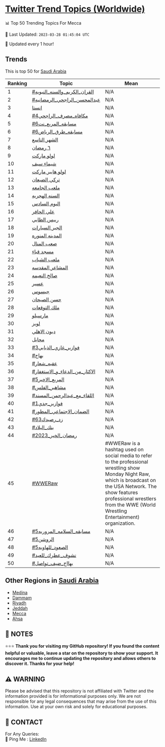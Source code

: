 [Twitter Trend Topics (Worldwide)](https://github.com/ErcinDedeoglu/Twitter-Trend-Topics)
==========


📊 Top 50 Trending Topics For Mecca

📆 Last Updated: `2023-03-28 01:45:04 UTC`

🔧 Updated every 1 hour!


## Trends

This is top 50 for [Saudi Arabia](</Saudi Arabia>)

| Ranking | Topic | Mean |
| ------- | ------------ | ------------ |
| 1 | [#القران_الكريم_والسنه_النبويه](http://twitter.com/search?q=%23%d8%a7%d9%84%d9%82%d8%b1%d8%a7%d9%86_%d8%a7%d9%84%d9%83%d8%b1%d9%8a%d9%85_%d9%88%d8%a7%d9%84%d8%b3%d9%86%d9%87_%d8%a7%d9%84%d9%86%d8%a8%d9%88%d9%8a%d9%87) | N/A |
| 2 | [#عبدالمحسن_الراجحي_الرمضانيه](http://twitter.com/search?q=%23%d8%b9%d8%a8%d8%af%d8%a7%d9%84%d9%85%d8%ad%d8%b3%d9%86_%d8%a7%d9%84%d8%b1%d8%a7%d8%ac%d8%ad%d9%8a_%d8%a7%d9%84%d8%b1%d9%85%d8%b6%d8%a7%d9%86%d9%8a%d9%87) | N/A |
| 3 | [انستا](http://twitter.com/search?q=%d8%a7%d9%86%d8%b3%d8%aa%d8%a7) | N/A |
| 4 | [#مكافاه_مصرف_الراجحي4](http://twitter.com/search?q=%23%d9%85%d9%83%d8%a7%d9%81%d8%a7%d9%87_%d9%85%d8%b5%d8%b1%d9%81_%d8%a7%d9%84%d8%b1%d8%a7%d8%ac%d8%ad%d9%8a4) | N/A |
| 5 | [#مسابقه_المربع_نت6](http://twitter.com/search?q=%23%d9%85%d8%b3%d8%a7%d8%a8%d9%82%d9%87_%d8%a7%d9%84%d9%85%d8%b1%d8%a8%d8%b9_%d9%86%d8%aa6) | N/A |
| 6 | [#مسابقه_طرق_الرياض6](http://twitter.com/search?q=%23%d9%85%d8%b3%d8%a7%d8%a8%d9%82%d9%87_%d8%b7%d8%b1%d9%82_%d8%a7%d9%84%d8%b1%d9%8a%d8%a7%d8%b66) | N/A |
| 7 | [الشهر التاسع](http://twitter.com/search?q=%d8%a7%d9%84%d8%b4%d9%87%d8%b1+%d8%a7%d9%84%d8%aa%d8%a7%d8%b3%d8%b9) | N/A |
| 8 | [٦ رمضان](http://twitter.com/search?q=%d9%a6+%d8%b1%d9%85%d8%b6%d8%a7%d9%86) | N/A |
| 9 | [لولو ماركت](http://twitter.com/search?q=%d9%84%d9%88%d9%84%d9%88+%d9%85%d8%a7%d8%b1%d9%83%d8%aa) | N/A |
| 10 | [شيماء سيف](http://twitter.com/search?q=%d8%b4%d9%8a%d9%85%d8%a7%d8%a1+%d8%b3%d9%8a%d9%81) | N/A |
| 11 | [لولو هايبر ماركت](http://twitter.com/search?q=%d9%84%d9%88%d9%84%d9%88+%d9%87%d8%a7%d9%8a%d8%a8%d8%b1+%d9%85%d8%a7%d8%b1%d9%83%d8%aa) | N/A |
| 12 | [تركي الضبعان](http://twitter.com/search?q=%d8%aa%d8%b1%d9%83%d9%8a+%d8%a7%d9%84%d8%b6%d8%a8%d8%b9%d8%a7%d9%86) | N/A |
| 13 | [ملعب الجامعه](http://twitter.com/search?q=%d9%85%d9%84%d8%b9%d8%a8+%d8%a7%d9%84%d8%ac%d8%a7%d9%85%d8%b9%d9%87) | N/A |
| 14 | [السنه الهجريه](http://twitter.com/search?q=%d8%a7%d9%84%d8%b3%d9%86%d9%87+%d8%a7%d9%84%d9%87%d8%ac%d8%b1%d9%8a%d9%87) | N/A |
| 15 | [اليوم السادس](http://twitter.com/search?q=%d8%a7%d9%84%d9%8a%d9%88%d9%85+%d8%a7%d9%84%d8%b3%d8%a7%d8%af%d8%b3) | N/A |
| 16 | [علي الحافر](http://twitter.com/search?q=%d8%b9%d9%84%d9%8a+%d8%a7%d9%84%d8%ad%d8%a7%d9%81%d8%b1) | N/A |
| 17 | [رييس الطايي](http://twitter.com/search?q=%d8%b1%d9%8a%d9%8a%d8%b3+%d8%a7%d9%84%d8%b7%d8%a7%d9%8a%d9%8a) | N/A |
| 18 | [الجبر السيارات](http://twitter.com/search?q=%d8%a7%d9%84%d8%ac%d8%a8%d8%b1+%d8%a7%d9%84%d8%b3%d9%8a%d8%a7%d8%b1%d8%a7%d8%aa) | N/A |
| 19 | [المدينه المنوره](http://twitter.com/search?q=%d8%a7%d9%84%d9%85%d8%af%d9%8a%d9%86%d9%87+%d8%a7%d9%84%d9%85%d9%86%d9%88%d8%b1%d9%87) | N/A |
| 20 | [صعب المنال](http://twitter.com/search?q=%d8%b5%d8%b9%d8%a8+%d8%a7%d9%84%d9%85%d9%86%d8%a7%d9%84) | N/A |
| 21 | [مسجد قباء](http://twitter.com/search?q=%d9%85%d8%b3%d8%ac%d8%af+%d9%82%d8%a8%d8%a7%d8%a1) | N/A |
| 22 | [ملعب الشباب](http://twitter.com/search?q=%d9%85%d9%84%d8%b9%d8%a8+%d8%a7%d9%84%d8%b4%d8%a8%d8%a7%d8%a8) | N/A |
| 23 | [المشاعر المقدسه](http://twitter.com/search?q=%d8%a7%d9%84%d9%85%d8%b4%d8%a7%d8%b9%d8%b1+%d8%a7%d9%84%d9%85%d9%82%d8%af%d8%b3%d9%87) | N/A |
| 24 | [صالح النعيمه](http://twitter.com/search?q=%d8%b5%d8%a7%d9%84%d8%ad+%d8%a7%d9%84%d9%86%d8%b9%d9%8a%d9%85%d9%87) | N/A |
| 25 | [عسير](http://twitter.com/search?q=%d8%b9%d8%b3%d9%8a%d8%b1) | N/A |
| 26 | [جيسوس](http://twitter.com/search?q=%d8%ac%d9%8a%d8%b3%d9%88%d8%b3) | N/A |
| 27 | [حسن الصبحان](http://twitter.com/search?q=%d8%ad%d8%b3%d9%86+%d8%a7%d9%84%d8%b5%d8%a8%d8%ad%d8%a7%d9%86) | N/A |
| 28 | [ملك التوقعات](http://twitter.com/search?q=%d9%85%d9%84%d9%83+%d8%a7%d9%84%d8%aa%d9%88%d9%82%d8%b9%d8%a7%d8%aa) | N/A |
| 29 | [مارسيلو](http://twitter.com/search?q=%d9%85%d8%a7%d8%b1%d8%b3%d9%8a%d9%84%d9%88) | N/A |
| 30 | [لويز](http://twitter.com/search?q=%d9%84%d9%88%d9%8a%d8%b2) | N/A |
| 31 | [ديون الاهلي](http://twitter.com/search?q=%d8%af%d9%8a%d9%88%d9%86+%d8%a7%d9%84%d8%a7%d9%87%d9%84%d9%8a) | N/A |
| 32 | [محايل](http://twitter.com/search?q=%d9%85%d8%ad%d8%a7%d9%8a%d9%84) | N/A |
| 33 | [#فوازير_غازي_الذيابي3](http://twitter.com/search?q=%23%d9%81%d9%88%d8%a7%d8%b2%d9%8a%d8%b1_%d8%ba%d8%a7%d8%b2%d9%8a_%d8%a7%d9%84%d8%b0%d9%8a%d8%a7%d8%a8%d9%8a3) | N/A |
| 34 | [#بهاج](http://twitter.com/search?q=%23%d8%a8%d9%87%d8%a7%d8%ac) | N/A |
| 35 | [#عقبه_شعار](http://twitter.com/search?q=%23%d8%b9%d9%82%d8%a8%d9%87_%d8%b4%d8%b9%d8%a7%d8%b1) | N/A |
| 36 | [#الاكثار_من_الدعاء_و_الاستغفار](http://twitter.com/search?q=%23%d8%a7%d9%84%d8%a7%d9%83%d8%ab%d8%a7%d8%b1_%d9%85%d9%86_%d8%a7%d9%84%d8%af%d8%b9%d8%a7%d8%a1_%d9%88_%d8%a7%d9%84%d8%a7%d8%b3%d8%aa%d8%ba%d9%81%d8%a7%d8%b1) | N/A |
| 37 | [#المربع_الاخير5](http://twitter.com/search?q=%23%d8%a7%d9%84%d9%85%d8%b1%d8%a8%d8%b9_%d8%a7%d9%84%d8%a7%d8%ae%d9%8a%d8%b15) | N/A |
| 38 | [#مشاهير_الفلس](http://twitter.com/search?q=%23%d9%85%d8%b4%d8%a7%d9%87%d9%8a%d8%b1_%d8%a7%d9%84%d9%81%d9%84%d8%b3) | N/A |
| 39 | [#اللقاء_مع_عبدالرحمن_المسند](http://twitter.com/search?q=%23%d8%a7%d9%84%d9%84%d9%82%d8%a7%d8%a1_%d9%85%d8%b9_%d8%b9%d8%a8%d8%af%d8%a7%d9%84%d8%b1%d8%ad%d9%85%d9%86_%d8%a7%d9%84%d9%85%d8%b3%d9%86%d8%af) | N/A |
| 40 | [#فوازير_جدي1](http://twitter.com/search?q=%23%d9%81%d9%88%d8%a7%d8%b2%d9%8a%d8%b1_%d8%ac%d8%af%d9%8a1) | N/A |
| 41 | [#الضمان_الاجتماعي_المطور](http://twitter.com/search?q=%23%d8%a7%d9%84%d8%b6%d9%85%d8%a7%d9%86_%d8%a7%d9%84%d8%a7%d8%ac%d8%aa%d9%85%d8%a7%d8%b9%d9%8a_%d8%a7%d9%84%d9%85%d8%b7%d9%88%d8%b1) | N/A |
| 42 | [#زد_رصيدك63](http://twitter.com/search?q=%23%d8%b2%d8%af_%d8%b1%d8%b5%d9%8a%d8%af%d9%8363) | N/A |
| 43 | [#بنك_البلاد](http://twitter.com/search?q=%23%d8%a8%d9%86%d9%83_%d8%a7%d9%84%d8%a8%d9%84%d8%a7%d8%af) | N/A |
| 44 | [#رمضان_الخير_2023](http://twitter.com/search?q=%23%d8%b1%d9%85%d8%b6%d8%a7%d9%86_%d8%a7%d9%84%d8%ae%d9%8a%d8%b1_2023) | N/A |
| 45 | [#WWERaw](http://twitter.com/search?q=%23WWERaw) | #WWERaw is a hashtag used on social media to refer to the professional wrestling show Monday Night Raw, which is broadcast on the USA Network. The show features professional wrestlers from the WWE (World Wrestling Entertainment) organization. |
| 46 | [#مسابقه_السلامه_المروريه5](http://twitter.com/search?q=%23%d9%85%d8%b3%d8%a7%d8%a8%d9%82%d9%87_%d8%a7%d9%84%d8%b3%d9%84%d8%a7%d9%85%d9%87_%d8%a7%d9%84%d9%85%d8%b1%d9%88%d8%b1%d9%8a%d9%875) | N/A |
| 47 | [#الروشن5](http://twitter.com/search?q=%23%d8%a7%d9%84%d8%b1%d9%88%d8%b4%d9%865) | N/A |
| 48 | [#الصعود_للهاويه5](http://twitter.com/search?q=%23%d8%a7%d9%84%d8%b5%d8%b9%d9%88%d8%af_%d9%84%d9%84%d9%87%d8%a7%d9%88%d9%8a%d9%875) | N/A |
| 49 | [#نشوف_عطرك_للعيد](http://twitter.com/search?q=%23%d9%86%d8%b4%d9%88%d9%81_%d8%b9%d8%b7%d8%b1%d9%83_%d9%84%d9%84%d8%b9%d9%8a%d8%af) | N/A |
| 50 | [#بهااج_ضيف_تواصل](http://twitter.com/search?q=%23%d8%a8%d9%87%d8%a7%d8%a7%d8%ac_%d8%b6%d9%8a%d9%81_%d8%aa%d9%88%d8%a7%d8%b5%d9%84) | N/A |



## Other Regions in [Saudi Arabia](</Saudi Arabia>)

* [Medina](</Saudi Arabia/Medina.md>)
* [Dammam](</Saudi Arabia/Dammam.md>)
* [Riyadh](</Saudi Arabia/Riyadh.md>)
* [Jeddah](</Saudi Arabia/Jeddah.md>)
* [Mecca](</Saudi Arabia/Mecca.md>)
* [Ahsa](</Saudi Arabia/Ahsa.md>)



## 📝 NOTES

⭐⭐⭐ **Thank you for visiting my GitHub repository! If you found the content helpful or valuable, leave a star on the repository to show your support. It encourages me to continue updating the repository and allows others to discover it. Thanks for your help!**


## ⚠️ WARNING

Please be advised that this repository is not affiliated with Twitter and the information provided is for informational purposes only. We are not responsible for any legal consequences that may arise from the use of this information. Use at your own risk and solely for educational purposes.


## 📨 CONTACT

 For Any Queries:  
            🏓 Ping Me : [LinkedIn](https://www.linkedin.com/in/ercindedeoglu/)
